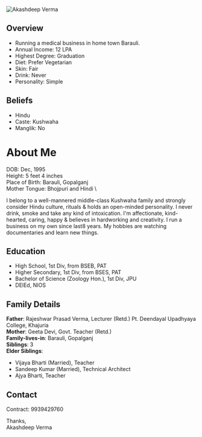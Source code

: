 ![Akashdeep Verma](me-art.jpg)

## Overview

- Running a medical business in home town Barauli.
- Annual Income: 12 LPA
- Highest Degree: Graduation
- Diet: Prefer Vegetarian
- Skin: Fair
- Drink: Never
- Personality: Simple

## Beliefs

- Hindu
- Caste: Kushwaha
- Manglik: No

# About Me

DOB: Dec, 1995 \
Height: 5 feet 4 inches \
Place of Birth: Barauli, Gopalganj \
Mother Tongue: Bhojpuri and Hindi \

I belong to a well-mannered middle-class Kushwaha family and strongly consider Hindu culture, rituals & holds an open-minded personality. I never drink, smoke and take any kind of intoxication. I'm affectionate, kind-hearted, caring, happy & believes in hardworking and creativity. I run a business on my own since last8 years. My hobbies are watching documentaries and learn new things.  

## Education
* High School, 1st Div, from BSEB, PAT
* Higher Secondary, 1st Div, from BSES, PAT
* Bachelor of Science (Zoology Hon.), 1st Div, JPU
* DElEd, NIOS

## Family Details
**Father**: Rajeshwar Prasad Verma, Lecturer (Retd.) Pt. Deendayal Upadhyaya College, Khajuria \
**Mother**: Geeta Devi, Govt. Teacher (Retd.) \
**Family-lives-in**: Barauli, Gopalganj \
**Siblings**: 3 \
**Elder Siblings**: 
  - Vijaya Bharti (Married), Teacher
  - Sandeep Kumar (Married), Technical Architect
  - Ajya Bharti, Teacher

## Contact
Contract: 9939429760

Thanks,
<br/>Akashdeep Verma
